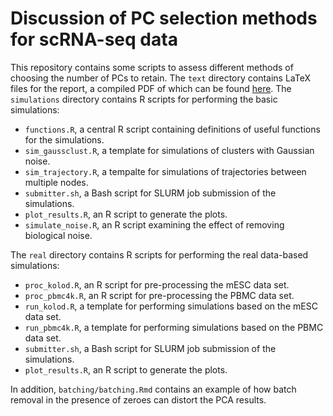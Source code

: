 # Discussion of PC selection methods for scRNA-seq data

This repository contains some scripts to assess different methods of choosing the number of PCs to retain.
The `text` directory contains LaTeX files for the report, a compiled PDF of which can be found [here](https://jmlab-gitlab.cruk.cam.ac.uk/miscellaneous/technical-reports/raw/master/pc-selection.pdf).
The `simulations` directory contains R scripts for performing the basic simulations:

- `functions.R`, a central R script containing definitions of useful functions for the simulations.
- `sim_gaussclust.R`, a template for simulations of clusters with Gaussian noise.
- `sim_trajectory.R`, a tempalte for simulations of trajectories between multiple nodes.
- `submitter.sh`, a Bash script for SLURM job submission of the simulations.
- `plot_results.R`, an R script to generate the plots.
- `simulate_noise.R`, an R script examining the effect of removing biological noise.

The `real` directory contains R scripts for performing the real data-based simulations:

- `proc_kolod.R`, an R script for pre-processing the mESC data set.
- `proc_pbmc4k.R`, an R script for pre-processing the PBMC data set.
- `run_kolod.R`, a template for performing simulations based on the mESC data set.
- `run_pbmc4k.R`, a template for performing simulations based on the PBMC data set.
- `submitter.sh`, a Bash script for SLURM job submission of the simulations.
- `plot_results.R`, an R script to generate the plots.

In addition, `batching/batching.Rmd` contains an example of how batch removal in the presence of zeroes can distort the PCA results.
